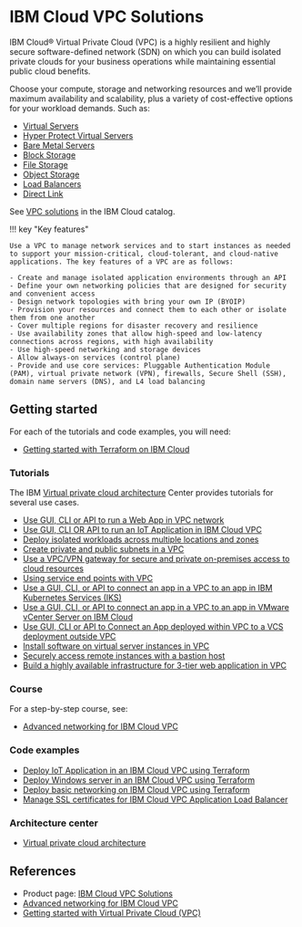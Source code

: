 # IBM Cloud VPC Solutions

IBM Cloud® Virtual Private Cloud (VPC) is a highly resilient and highly secure software-defined network (SDN) on which you can build isolated private clouds for your business operations while maintaining essential public cloud benefits. 

Choose your compute, storage and networking resources and we’ll provide maximum availability and scalability, plus a variety of cost-effective options for your workload demands. Such as:

- [Virtual Servers](https://www.ibm.com/cloud/virtual-servers)
- [Hyper Protect Virtual Servers](https://www.ibm.com/cloud/hyper-protect-virtual-servers)
- [Bare Metal Servers](https://www.ibm.com/cloud/bare-metal-servers/vpc)
- [Block Storage](https://www.ibm.com/cloud/block-storage)
- [File Storage](https://www.ibm.com/cloud/file-storage)
- [Object Storage](https://www.ibm.com/cloud/object-storage)
- [Load Balancers](https://www.ibm.com/cloud/load-balancer)
- [Direct Link](https://www.ibm.com/cloud/direct-link)

See [VPC solutions](https://cloud.ibm.com/catalog?search=vpc&_gl=1*1g2wzbg*_ga*MTgzNjAxNTg1NC4xNjk0NTM4ODk0*_ga_FYECCCS21D*MTY5NDYyNTA4OS40LjEuMTY5NDYyOTkzMi4wLjAuMA..#search_results) in the IBM Cloud catalog.

!!! key "Key features"

    Use a VPC to manage network services and to start instances as needed to support your mission-critical, cloud-tolerant, and cloud-native applications. The key features of a VPC are as follows:

    - Create and manage isolated application environments through an API
    - Define your own networking policies that are designed for security and convenient access
    - Design network topologies with bring your own IP (BYOIP)
    - Provision your resources and connect them to each other or isolate them from one another
    - Cover multiple regions for disaster recovery and resilience
    - Use availability zones that allow high-speed and low-latency connections across regions, with high availability
    - Use high-speed networking and storage devices
    - Allow always-on services (control plane)
    - Provide and use core services: Pluggable Authentication Module (PAM), virtual private network (VPN), firewalls, Secure Shell (SSH), domain name servers (DNS), and L4 load balancing

## Getting started

For each of the tutorials and code examples, you will need:

- [Getting started with Terraform on IBM Cloud](https://cloud.ibm.com/docs/ibm-cloud-provider-for-terraform?topic=ibm-cloud-provider-for-terraform-getting-started)

### Tutorials

The IBM [Virtual private cloud architecture](https://www.ibm.com/cloud/architecture/architectures/virtual-private-cloud/resources) Center provides tutorials for several use cases.

- [Use GUI, CLI or API to run a Web App in VPC network](https://github.com/ibm-cloud-architecture/tutorial-vpc-3tier-networking/blob/master/README.md)
- [Use GUI, CLI OR API to run an IoT Application in IBM Cloud VPC](https://github.com/ibm-cloud-architecture/tutorial-vpc-IoT_service/blob/master/README.md)
- [Deploy isolated workloads across multiple locations and zones](https://cloud.ibm.com/docs/vpc?topic=vpc-vpc-multi-region)
- [Create private and public subnets in a VPC](https://cloud.ibm.com/docs/vpc?topic=vpc-vpc-public-app-private-backend)
- [Use a VPC/VPN gateway for secure and private on-premises access to cloud resources](https://cloud.ibm.com/docs/solution-tutorials?topic=solution-tutorials-vpc-site2site-vpn)
- [Using service end points with VPC](https://cloud.ibm.com/docs/vpc?topic=vpc-service-endpoints-for-vpc)
- [Use a GUI, CLI, or API to connect an app in a VPC to an app in IBM Kubernetes Services (IKS)](https://www.ibm.com/cloud/architecture/architectures/virtual-private-cloud/resources)
- [Use a GUI, CLI, or API to connect an app in a VPC to an app in VMware vCenter Server on IBM Cloud](https://github.com/ibm-cloud-architecture/tutorial-vpc-vcs-public/blob/master/README.md)
- [Use GUI, CLI or API to Connect an App deployed within VPC to a VCS deployment outside VPC](https://github.com/ibm-cloud-architecture/tutorial-vpc-vcs-public/blob/master/README.md)
- [Install software on virtual server instances in VPC](https://cloud.ibm.com/docs/vpc?topic=vpc-vpc-app-deploy)
- [Securely access remote instances with a bastion host](https://cloud.ibm.com/docs/vpc?topic=vpc-vpc-secure-management-bastion-server)
- [Build a highly available infrastructure for 3-tier web application in VPC](https://cloud.ibm.com/docs/ha-infrastructure?topic=ha-infrastructure-ha-3-tier)

### Course

For a step-by-step course, see:

- [Advanced networking for IBM Cloud VPC](https://www.ibm.com/cloud/architecture/content/course/advanced-networking-for-vpc/vpc-vs-classic-infrastructure)

### Code examples

- [Deploy IoT Application in an IBM Cloud VPC using Terraform](https://github.com/ibm-cloud-architecture/devasset-vpc-IoTservice/blob/master/README.md)
- [Deploy Windows server in an IBM Cloud VPC using Terraform](https://github.com/ibm-cloud-architecture/devasset-vpc-windows_server/blob/master/README.md)
- [Deploy basic networking on IBM Cloud VPC using Terraform](https://github.com/ibm-cloud-architecture/devasset-vpc-networking/blob/master/README.md)
- [Manage SSL certificates for IBM Cloud VPC Application Load Balancer](https://github.com/ibm-cloud-architecture/codepattern-certificate-management/blob/master/README.md)

### Architecture center

- [Virtual private cloud architecture](https://www.ibm.com/cloud/architecture/architectures/virtual-private-cloud)

## References

- Product page: [IBM Cloud VPC Solutions](https://www.ibm.com/cloud/vpc)
- [Advanced networking for IBM Cloud VPC](https://www.ibm.com/cloud/architecture/content/course/advanced-networking-for-vpc/vpc-vs-classic-infrastructure)
- [Getting started with Virtual Private Cloud (VPC)](https://cloud.ibm.com/docs/vpc?topic=vpc-getting-started)